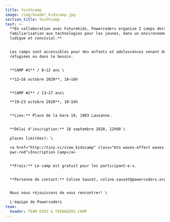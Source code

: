 ```yaml
---
title: Youthcamp
image: /img/header_kidscamp.jpg
section_title: Youthcamp
text: >-
  **En collaboration avec Futurekids, Powercoders organise 2 camps destinés à la
  familiarisation aux technologies pour les jeunes, dans un environnement
  ludique et convivial.** 


  Les camps sont accessibles pour des enfants et adolescences venant de familles
  réfugiées ou dans le besoin.


  **CAMP #1** / 8–12 ans \

  **12–16 octobre 2020**, 10–16h 


  **CAMP #2** / 13–17 ans\

  **19–23 octobre 2020**, 10–16h 


  **Lieu:** Place de la Gare 10, 1003 Lausanne.


  **Délai d'inscription:** 18 septembre 2020, 12h00 \

  places limitées): \

  <a href="http://tiny.cc/view_kidscamp" class="btn waves-effect waves-light
  pwc-red">Inscription Camp</a> 


  **Frais:** Le camp est gratuit pour les participant-e-s. 


  **Personne de contact:** Coline Sauzet, coline.sauzet@powercoders.org


  Nous nous réjouissons de vous rencontrer! \

  L'équipe de Powercoders
team:
  header: TEAM KIDS & TEENAGERS CAMP
---
```


